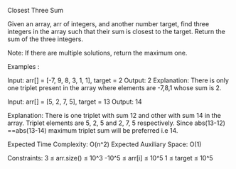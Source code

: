 Closest Three Sum

Given an array, arr of integers, and another number target, find three integers in the array such that their sum is closest to the target. Return the sum of the three integers.

Note: If there are multiple solutions, return the maximum one.

Examples :

Input: arr[] = [-7, 9, 8, 3, 1, 1], target = 2
Output: 2
Explanation: There is only one triplet present in the array where elements are -7,8,1 whose sum is 2.


Input: arr[] = [5, 2, 7, 5], target = 13
Output: 14


Explanation: There is one triplet with sum 12 and other with sum 14 in the array. Triplet elements are 5, 2, 5 and 2, 7, 5 respectively. Since abs(13-12) ==abs(13-14) maximum triplet sum will be preferred i.e 14.

Expected Time Complexity: O(n^2)
Expected Auxiliary Space: O(1)

Constraints:
3 ≤ arr.size() ≤ 10^3
-10^5 ≤ arr[i] ≤ 10^5
1 ≤ target ≤ 10^5

